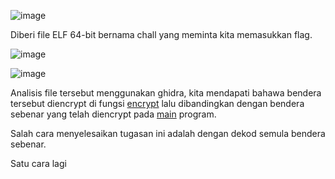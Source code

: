 ![image](https://github.com/6D756E6972/3108CTF/assets/129729880/04e5740c-4420-4038-836e-8f5184a30715)

Diberi file ELF 64-bit bernama chall yang meminta kita memasukkan flag.

![image](https://github.com/6D756E6972/3108CTF/assets/129729880/90527fec-d9b6-4f59-8097-81a0bbcc5ed7)

![image](https://github.com/6D756E6972/3108CTF/assets/129729880/e30e222f-c2c2-4f88-945c-506076f0a528)

Analisis file tersebut menggunakan ghidra, kita mendapati bahawa bendera tersebut diencrypt di fungsi [encrypt](https://github.com/6D756E6972/3108CTF/blob/main/Reverse%20Engineering/Pa%2Brio%2Bik/encrypt) lalu dibandingkan dengan bendera sebenar yang telah diencrypt pada [main](https://github.com/6D756E6972/3108CTF/blob/main/Reverse%20Engineering/Pa%2Brio%2Bik/main) program.

Salah cara menyelesaikan tugasan ini adalah dengan dekod semula bendera sebenar.

Satu cara lagi 
